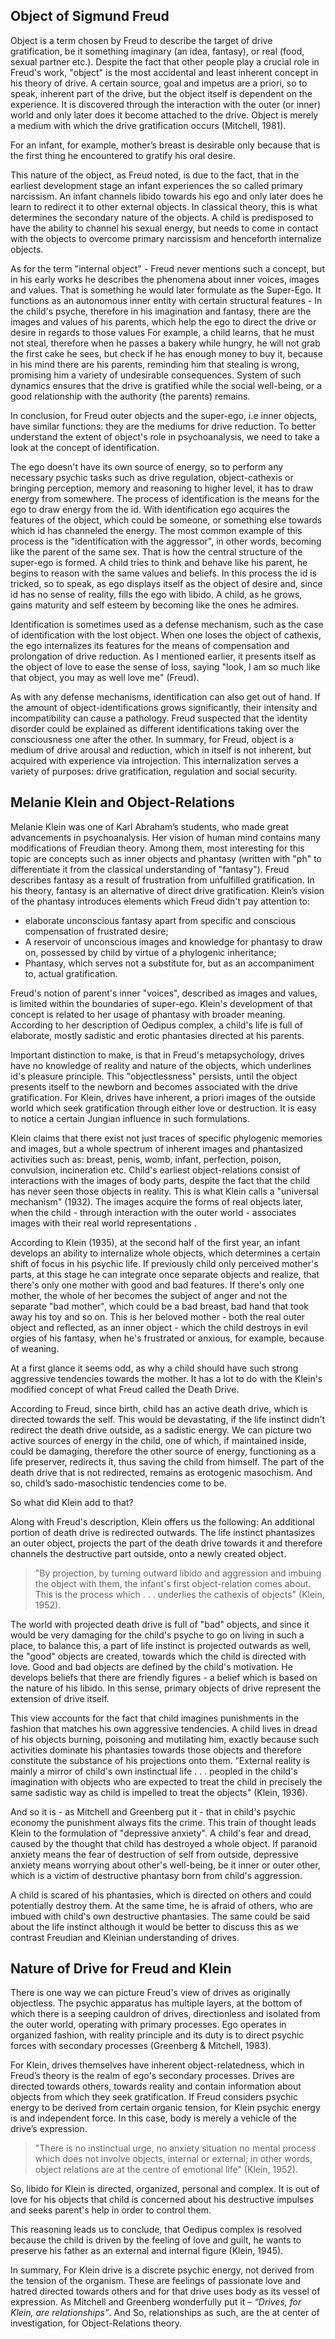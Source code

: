 ## Object of Sigmund Freud

Object is a term chosen by Freud to describe the target of drive gratification, be it something imaginary (an idea, fantasy), or real (food, sexual partner etc.). Despite the fact that other people play a crucial role in Freud's work, "object" is the most accidental and least inherent concept in his theory of drive. A certain source, goal and impetus are a priori, so to speak, inherent part of the drive, but the object itself is dependent on the experience. It is discovered through the interaction with the outer (or inner) world and only later does it become attached to the drive. Object is merely a medium with which the drive gratification occurs (Mitchell, 1981).

For an infant, for example, mother’s breast is desirable only because that is the first thing he encountered to gratify his oral desire.

This nature of the object, as Freud noted, is due to the fact, that in the earliest development stage an infant experiences the so called primary narcissism. An infant channels libido towards his ego and only later does he learn to redirect it to other external objects. In classical theory, this is what determines the secondary nature of the objects. A child is predisposed to have the ability to channel his sexual energy, but needs to come in contact with the objects to overcome primary narcissism and henceforth internalize objects.

As for the term "internal object" - Freud never mentions such a concept, but in his early works he describes the phenomena about inner voices, images and values. That is something he would later formulate as the Super-Ego. It functions as an autonomous inner entity with certain structural features - In the child's psyche, therefore in his imagination and fantasy, there are the images and values of his parents, which help the ego to direct the drive or desire in regards to those values   For example, a child learns, that he must not steal, therefore when he passes a bakery while hungry, he will not grab the first cake he sees, but check if he has enough money to buy it, because in his mind there are his parents, reminding him that stealing is wrong, promising him a variety of undesirable consequences. System of such dynamics ensures that the drive is gratified while the social well-being, or a good relationship with the authority (the parents) remains.

In conclusion, for Freud outer objects and the super-ego, i.e  inner objects, have similar functions: they are the mediums for drive reduction.
To better understand the extent of object's role in psychoanalysis, we need to take a look at the concept of identification.

The ego doesn't have its own source of energy, so to perform any necessary psychic tasks such as drive regulation, object-cathexis or bringing perception, memory and reasoning to higher level, it has to draw energy from somewhere. The process of identification is the means for the ego to draw energy from the id. With identification ego acquires the features of the object, which could be someone, or something else towards which id has channeled the energy. The most common example of this process is the "identification with the aggressor", in other words, becoming like the parent of the same sex. That is how the central structure of the super-ego is formed. A child tries to think and behave like his parent, he begins to reason with the same values and beliefs. In this process the id is tricked, so to speak, as ego displays itself as the object of desire and, since id has no sense of reality, fills the ego with libido. A child, as he grows, gains maturity and self esteem by becoming like the ones he admires.

Identification is sometimes used as a defense mechanism, such as the case of identification with the lost object. When one loses the object of cathexis, the ego internalizes its features for the means of compensation and prolongation of drive reduction. As I mentioned earlier, it presents itself as the object of love to ease the sense of loss, saying "look, I am so much like that object, you may as well love me" (Freud).

As with any defense mechanisms, identification can also get out of hand. If the amount of object-identifications grows significantly, their intensity and incompatibility can cause a pathology. Freud suspected that the identity disorder could be explained as different identifications taking over the consciousness one after the other.
In summary, for Freud, object is a medium of drive arousal and reduction, which in itself is not inherent, but acquired with experience via introjection. This internalization serves a variety of purposes: drive gratification, regulation and social security.

## Melanie Klein and Object-Relations

Melanie Klein was one of Karl Abraham’s students, who made great advancements in psychoanalysis. Her vision of human mind contains many modifications of Freudian theory. Among them, most interesting for this topic are concepts such as inner objects and phantasy (written with "ph" to differentiate it from the classical understanding of "fantasy"). 
Freud describes fantasy as a result of frustration from unfulfilled gratification. In his theory, fantasy is an alternative of direct drive gratification. Klein’s vision of the phantasy introduces elements which Freud didn't pay attention to:

- elaborate unconscious fantasy apart from specific and conscious compensation of frustrated desire;
- A reservoir of unconscious images and knowledge for phantasy to draw on, possessed by child by virtue of a phylogenic inheritance;
- Phantasy, which serves not a substitute for, but as an accompaniment to, actual gratification.

Freud's notion of parent's inner "voices", described as images and values, is limited within the boundaries of super-ego. Klein's development of that concept is related to her usage of phantasy with broader meaning. According to her description of Oedipus complex, a child's life is full of elaborate, mostly sadistic and erotic phantasies directed at his parents.

Important distinction to make, is that in Freud's metapsychology, drives have no knowledge of reality and nature of the objects, which underlines id's pleasure principle. This "objectlessness" persists, until the object presents itself to the newborn and becomes associated with the drive gratification. For Klein, drives have inherent, a priori images of the outside world which seek gratification through either love or destruction. It is easy to notice a certain Jungian influence in such formulations.

Klein claims that there exist not just traces of specific phylogenic memories and images, but a whole spectrum of inherent images and phantasized activities such as: breast, penis, womb, infant, perfection, poison, convulsion, incineration etc. Child's earliest object-relations consist of interactions with the images of body parts, despite the fact that the child has never seen those objects in reality. This is what Klein calls a "universal mechanism" (1932). The images acquire the forms of real objects later, when the child - through interaction with the outer world - associates images with their real world representations .

According to Klein (1935), at the second half of the first year, an infant develops an ability to internalize whole objects, which determines a certain shift of focus in his psychic life. If previously child only perceived mother's parts, at this stage he can integrate once separate objects and realize, that there's only one mother with good and bad features. If there's only one mother, the whole of her becomes the subject of anger and not the separate "bad mother", which could be a bad breast, bad hand that took away his toy and so on. This is her beloved mother - both the real outer object and reflected, as an inner object - which the child destroys in   evil orgies of his fantasy, when he's frustrated or anxious, for example, because of weaning.

At a first glance it seems odd, as why a child should have such strong aggressive tendencies towards the mother. It has a lot to do with the Klein's modified concept of what Freud called the Death Drive.

According to Freud, since birth, child has an active death drive, which is directed towards the self. This would be devastating, if the life instinct didn't redirect the death drive outside, as a sadistic energy. We can picture two active sources of energy in the child, one of which, if maintained inside, could be damaging, therefore the other source of energy, functioning as a life preserver, redirects it, thus saving the child from himself. The part of the death drive that is not redirected, remains as erotogenic masochism. And so, child’s sado-masochistic tendencies come to be.

So what did Klein add to that?

Along with Freud's description, Klein offers us the following: An additional portion of death drive is redirected outwards. The life instinct phantasizes an outer object, projects the part of the death drive towards it and therefore channels the destructive part outside, onto a newly created object. 

> "By projection, by turning outward libido and aggression and imbuing the object with them, the infant's first object-relation comes about. This is the process which . . . underlies the cathexis of objects" (Klein, 1952).

The world with projected death drive is full of "bad" objects, and since it would be very damaging for the child's psyche to go on living in such a place, to balance this, a part of life instinct is projected outwards as well, the "good" objects are created, towards which the child is directed with love. Good and bad objects are defined by the child's motivation. He develops beliefs that there are friendly figures - a belief which is based on the nature of his libido. In this sense, primary objects of drive represent the extension of  drive itself.

This view accounts for the fact that child imagines punishments in the fashion that matches his own aggressive tendencies. A child lives in dread of his objects burning, poisoning and mutilating him, exactly because such activities dominate his phantasies towards those objects and therefore constitute the substance of his projections onto them. 
“External reality is mainly a mirror of child's own instinctual life . . . peopled in the child's imagination with objects who are expected to treat the child in precisely the same sadistic way as child is impelled to treat the objects" (Klein, 1936).

And so it is - as Mitchell and Greenberg put it - that in child's  psychic economy the punishment always fits the crime.
This train of thought leads Klein to the formulation of "depressive anxiety". A child's fear and dread, caused by the thought that child has destroyed a whole object. If paranoid anxiety means the fear of destruction of self from outside, depressive anxiety means worrying about other's well-being, be it inner or outer other, which is a victim of destructive phantasy born from child's aggression. 

A child is scared of his phantasies, which is directed on others and could potentially destroy them. At the same time, he is afraid of others, who are imbued with child's own destructive phantasies.
The same could be said about the life instinct although it would be better to discuss this as we contrast Freudian and Kleinian understanding of drives.

## Nature of Drive for Freud and Klein

There is one way we can picture Freud's view of drives as originally objectless. The psychic apparatus has multiple layers, at the bottom of which there is a seeping cauldron of drives, directionless and isolated from the outer world, operating with primary processes. Ego operates in organized fashion, with reality principle and its duty is to direct psychic forces with secondary processes (Greenberg & Mitchell, 1983).

For Klein, drives themselves have inherent object-relatedness, which in Freud’s theory is the realm of ego's secondary processes. Drives are directed towards others, towards reality and contain information about objects from which they seek gratification.
If Freud considers psychic energy to be derived from certain organic tension, for Klein psychic energy is and independent force. In this case, body is merely a vehicle of the drive’s expression.

>"There is no instinctual urge, no anxiety situation no mental process which does not involve objects, internal or external; in other words, object relations are at the centre of emotional life" (Klein, 1952).

So, libido for Klein is directed, organized, personal and complex. It is out of love for his objects that child is concerned about his destructive impulses and seeks parent's help in order to control them.

This reasoning leads us to conclude, that Oedipus complex is resolved because the child is driven by the feeling of love and guilt, he wants to preserve his father as an external and internal figure (Klein, 1945).

In summary, For Klein drive is a discrete psychic energy, not derived from the tension of the organism. These are feelings of passionate love and hatred directed towards others and for that drive uses body as its vessel of expression. As Mitchell and Greenberg wonderfully put it – *“Drives, for Klein, are relationships”*. And So, relationships as such, are the at center of investigation, for Object-Relations theory.